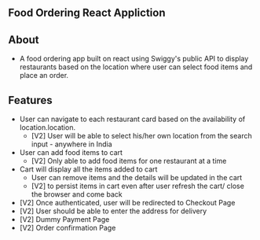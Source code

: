 ## Food Ordering React Appliction

## About

- A food ordering app built on react using Swiggy's public API to display restaurants based on the location where user can select food items and place an order.

## Features

- User can navigate to each restaurant card based on the availability of location.location.
  - [V2] User will be able to select his/her own location from the search input - anywhere in India
- User can add food items to cart
  - [V2] Only able to add food items for one restaurant at a time
- Cart will display all the items added to cart
  - User can remove items and the details will be updated in the cart
  - [V2] to persist items in cart even after user refresh the cart/ close the browser and come back
- [V2] Once authenticated, user will be redirected to Checkout Page
- [V2] User should be able to enter the address for delivery
- [V2] Dummy Payment Page
- [V2] Order confirmation Page
